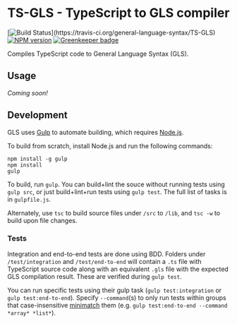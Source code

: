 # TS-GLS - TypeScript to GLS compiler

[![Build Status](https://travis-ci.org/general-language-syntax/TS-GLS.svg?)](https://travis-ci.org/general-language-syntax/TS-GLS)
[![NPM version](https://badge.fury.io/js/ts-gls.svg)](http://badge.fury.io/js/ts-gls)
[![Greenkeeper badge](https://badges.greenkeeper.io/general-language-syntax/TS-GLS.svg)](https://greenkeeper.io/)

Compiles TypeScript code to General Language Syntax (GLS).


## Usage

*Coming soon!*


## Development

GLS uses [Gulp](http://gulpjs.com/) to automate building, which requires [Node.js](http://node.js.org).

To build from scratch, install Node.js and run the following commands:

```
npm install -g gulp
npm install
gulp
```

To build, run `gulp`.
You can build+lint the souce without running tests using `gulp src`, or just build+lint+run tests using `gulp test`.
The full list of tasks is in `gulpfile.js`.

Alternately, use `tsc` to build source files under `/src` to `/lib`, and `tsc -w` to build upon file changes.

### Tests

Integration and end-to-end tests are done using BDD.
Folders under `/test/integration` and `/test/end-to-end` will contain a `.ts` file with TypeScript source code along with an equivalent `.gls` file with the expected GLS compilation result.
These are verified during `gulp test`.

You can run specific tests using their gulp task (`gulp test:integration` or `gulp test:end-to-end`).
Specify `--command`(s) to only run tests within groups that case-insensitive [minimatch](https://www.npmjs.com/package/minimatch) them (e.g. `gulp test:end-to-end --command *array* *list*`).
